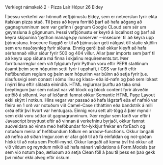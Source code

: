 Verklegt námskeið 2 - Pizza Lair
Hópur 26
                                                Eldey

Í þessu verkefni var hönnuð vefþjónustu Eldey, sem er netverslun fyrir ekta ítalskan pizza stað.
Til þess að keyra forritið þarf að hafa aðgang að gagnagrunninum sem var gefinn í gegnum Google CLoud sem sér um geymsluna á gögnunum.
Þessi vefþjónustu er keyrð á localhost og þarf að keyra skipunina 'python manage.py runserver --insecure' til að keyra upp þjónustuna. Insecure flaggið er til að þjónustan geti nálgast öll static skjölin sem eru nauðsynleg fyrir síðuna. Einnig gerði það okkur kleyft að hafa sérhannað villur síður fyrir 500 og 404 villur.
Allar þær imports sem þarf til að keyra upp síðuna má finna í skjalinu requirements.txt.
Þær forritunarreglur sem við fylgdum fyrir Python voru eftir PEP8 staðlinum ásamt þeim sem hópurinn setti fyrir í upphafi, í CSS var farið eftir hefðbundum reglum og þeim sem hópurinn var búinn að setja fyrir þ.e. slaufusvigi sem opnast í sömu línu og klasa- eða id-nafn  og það sem lokast í nýrri línu eftir síðasta einindið. HTML reglurnar þurftu að taka smá breytingum þar sem notast var við block og block content fyrir ákveðin atriðið á síðunni. Þar af leiðandi fannst okkur Semantic HTML Page Layout ekki skýrt í notkun. Hins vegar var passað að hafa lágstafi eða ef nafnið var fleira en 1 orð var notuðum við Camel-Case ritháttinn eða bandstrik á milli orða eftir því hvort var hentugara. Einnig voru sett alt-tögg á þær myndir sem ekki voru sóttar út gagnagrunninum. Þær reglur sem farið var eftir í Javascript breyttust eftir að vinnan á verkefninu byrjaði, okkur fannst auðveldara að vinna með hefðbundar for-lykkjur frekar en forEach og notuðum meira af hefðbundum föllum en arraow-functions.
Okkur langaði að nefna að síðan Imgur.com er afar góð til að fá einfaldan og not-góðan hlekk til að nota sem Profil-mynd.
Okkur langaði að koma því frá okkur að við vildum og reyndum mikið að hafa nánari validations á Form.Models þar sem við notum það, ætluðum að setja Clean föll á þau til þess en það gekk því miður ekki alveg eftir óskum.
